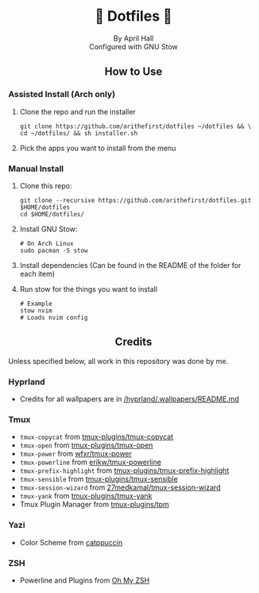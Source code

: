 <h1 align="center">🦄 Dotfiles 🦄</h1>
<p align="center">By April Hall<br>
Configured with GNU Stow</p>

<h2 align="center">How to Use</p>

### Assisted Install (Arch only)
1. Clone the repo and run the installer

   ```shell
   git clone https://github.com/arithefirst/dotfiles ~/dotfiles && \
   cd ~/dotfiles/ && sh installer.sh
   ```
2. Pick the apps you want to install from the menu

### Manual Install
1. Clone this repo:

    ```shell
    git clone --recursive https://github.com/arithefirst/dotfiles.git $HOME/dotfiles
    cd $HOME/dotfiles/
    ```
2. Install GNU Stow:

    ```shell
    # On Arch Linux
    sudo pacman -S stow
    ```
3. Install dependencies (Can be found in the README of the folder for each item)
   
4. Run stow for the things you want to install
   ```shell
   # Example
   stow nvim
   # Loads nvim config
   ```

<h2 align="center">Credits</h2>

Unless specified below, all work in this repository was done by me.

### Hyprland
- Credits for all wallpapers are in [/hyprland/.wallpapers/README.md](https://github.com/arithefirst/dotfiles/tree/master/hyprland/.wallpapers)

### Tmux
- `tmux-copycat` from [tmux-plugins/tmux-copycat](https://github.com/tmux-plugins/tmux-copycat)
- `tmux-open` from [tmux-plugins/tmux-open](https://github.com/tmux-plugins/tmux-open)
- `tmux-power` from [wfxr/tmux-power](https://github.com/wfxr/tmux-power)
- `tmux-powerline` from [erikw/tmux-powerline](https://github.com/erikw/tmux-powerline)
- `tmux-prefix-highlight` from [tmux-plugins/tmux-prefix-highlight](https://github.com/tmux-plugins/tmux-prefix-highlight)
- `tmux-sensible` from [tmux-plugins/tmux-sensible](https://github.com/tmux-plugins/tmux-sensible)
- `tmux-session-wizard` from [27medkamal/tmux-session-wizard](https://github.com/27medkamal/tmux-session-wizard)
- `tmux-yank` from [tmux-plugins/tmux-yank](https://github.com/tmux-plugins/tmux-yank)
- Tmux Plugin Manager from [tmux-plugins/tpm](https://github.com/tmux-plugins/tpm)

### Yazi
- Color Scheme from [catppuccin](https://github.com/catppuccin/yazi)

### ZSH
- Powerline and Plugins from [Oh My ZSH](https://ohmyz.sh/)
